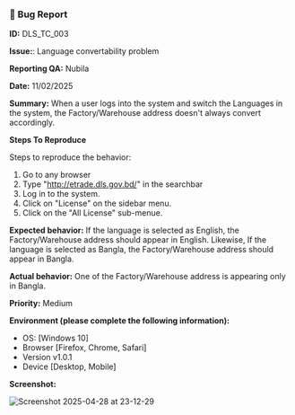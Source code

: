 
### 🐛 Bug Report

**ID:** DLS_TC_003

**Issue:**: Language convertability problem

**Reporting QA:** Nubila

**Date:** 11/02/2025

**Summary:**
When a user logs into the system and switch the Languages in the system, the Factory/Warehouse address doesn't always convert accordingly. 


**Steps To Reproduce**

Steps to reproduce the behavior:
1. Go to any browser
2. Type "http://etrade.dls.gov.bd/" in the searchbar
3. Log in to the system.
4. Click on "License" on the sidebar menu.
5. Click on the "All License" sub-menue.

**Expected behavior:**
If the language is selected as English, the Factory/Warehouse address should appear in English. 
Likewise, If the language is selected as Bangla, the Factory/Warehouse address should appear in Bangla.

**Actual behavior:**
One of the Factory/Warehouse address is appearing only in Bangla.

**Priority:** Medium

**Environment (please complete the following information):**
 - OS: [Windows 10]
 - Browser [Firefox, Chrome, Safari]
 -  Version v1.0.1
 - Device [Desktop, Mobile]

**Screenshot:**

![Screenshot 2025-04-28 at 23-12-29 ](https://github.com/user-attachments/assets/9eb33b49-f23e-4cdf-be0a-dad506e16e85)


